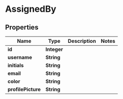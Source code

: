 

# AssignedBy


## Properties

| Name | Type | Description | Notes |
|------------ | ------------- | ------------- | -------------|
|**id** | **Integer** |  |  |
|**username** | **String** |  |  |
|**initials** | **String** |  |  |
|**email** | **String** |  |  |
|**color** | **String** |  |  |
|**profilePicture** | **String** |  |  |



